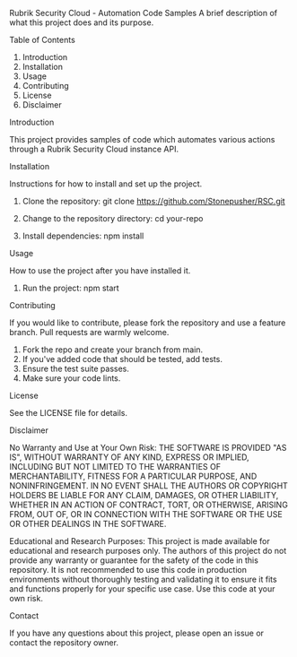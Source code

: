 Rubrik Security Cloud - Automation Code Samples
A brief description of what this project does and its purpose.

Table of Contents
1. Introduction
2. Installation
3. Usage
4. Contributing
5. License
6. Disclaimer

Introduction

This project provides samples of code which automates various actions through a Rubrik Security Cloud instance API.

Installation

Instructions for how to install and set up the project.

1. Clone the repository:
   git clone https://github.com/Stonepusher/RSC.git

2. Change to the repository directory:
   cd your-repo

3. Install dependencies:
   npm install

Usage

How to use the project after you have installed it.

1. Run the project:
   npm start

Contributing

If you would like to contribute, please fork the repository and use a feature branch. Pull requests are warmly welcome.

1. Fork the repo and create your branch from main.
2. If you've added code that should be tested, add tests.
3. Ensure the test suite passes.
4. Make sure your code lints.

License

See the LICENSE file for details.

Disclaimer

No Warranty and Use at Your Own Risk:
THE SOFTWARE IS PROVIDED "AS IS", WITHOUT WARRANTY OF ANY KIND, EXPRESS OR IMPLIED, INCLUDING BUT NOT LIMITED TO THE WARRANTIES OF MERCHANTABILITY, FITNESS FOR A PARTICULAR PURPOSE, AND NONINFRINGEMENT. IN NO EVENT SHALL THE AUTHORS OR COPYRIGHT HOLDERS BE LIABLE FOR ANY CLAIM, DAMAGES, OR OTHER LIABILITY, WHETHER IN AN ACTION OF CONTRACT, TORT, OR OTHERWISE, ARISING FROM, OUT OF, OR IN CONNECTION WITH THE SOFTWARE OR THE USE OR OTHER DEALINGS IN THE SOFTWARE.

Educational and Research Purposes:
This project is made available for educational and research purposes only. The authors of this project do not provide any warranty or guarantee for the safety of the code in this repository. It is not recommended to use this code in production environments without thoroughly testing and validating it to ensure it fits and functions properly for your specific use case. Use this code at your own risk.

Contact

If you have any questions about this project, please open an issue or contact the repository owner.
